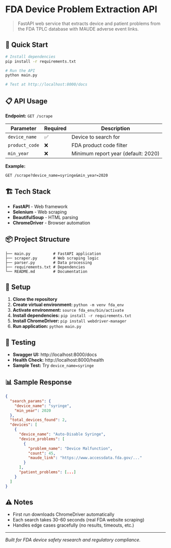 # FDA Device Problem Extraction API

> FastAPI web service that extracts device and patient problems from the FDA TPLC database with MAUDE adverse event links.

## 🚀 Quick Start

```bash
# Install dependencies
pip install -r requirements.txt

# Run the API
python main.py

# Test at http://localhost:8000/docs
```

## 📋 API Usage

**Endpoint:** `GET /scrape`

| Parameter | Required | Description |
|-----------|----------|-------------|
| `device_name` | ✅ | Device to search for |
| `product_code` | ❌ | FDA product code filter |
| `min_year` | ❌ | Minimum report year (default: 2020) |

**Example:**
```
GET /scrape?device_name=syringe&min_year=2020
```

## 🏗️ Tech Stack

- **FastAPI** - Web framework
- **Selenium** - Web scraping 
- **BeautifulSoup** - HTML parsing
- **ChromeDriver** - Browser automation

## 📦 Project Structure

```
├── main.py          # FastAPI application
├── scraper.py       # Web scraping logic
├── parser.py        # Data processing
├── requirements.txt # Dependencies
└── README.md        # Documentation
```

## 🔧 Setup

1. **Clone the repository**
2. **Create virtual environment:** `python -m venv fda_env`
3. **Activate environment:** `source fda_env/bin/activate`
4. **Install dependencies:** `pip install -r requirements.txt`
5. **Install ChromeDriver:** `pip install webdriver-manager`
6. **Run application:** `python main.py`

## 🧪 Testing

- **Swagger UI:** http://localhost:8000/docs
- **Health Check:** http://localhost:8000/health
- **Sample Test:** Try `device_name=syringe`

## 📊 Sample Response

```json
{
  "search_params": {
    "device_name": "syringe",
    "min_year": 2020
  },
  "total_devices_found": 2,
  "devices": [
    {
      "device_name": "Auto-Disable Syringe",
      "device_problems": [
        {
          "problem_name": "Device Malfunction", 
          "count": 45,
          "maude_link": "https://www.accessdata.fda.gov/..."
        }
      ],
      "patient_problems": [...]
    }
  ]
}
```

## ⚠️ Notes

- First run downloads ChromeDriver automatically
- Each search takes 30-60 seconds (real FDA website scraping)
- Handles edge cases gracefully (no results, timeouts, etc.)

---

*Built for FDA device safety research and regulatory compliance.*
